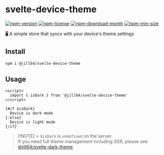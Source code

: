 <!----- BEGIN GHOST DOCS HEADER ----->

# svelte-device-theme

[![npm-version](https://img.shields.io/npm/v/@jill64/svelte-device-theme)](https://npmjs.com/package/@jill64/svelte-device-theme) [![npm-license](https://img.shields.io/npm/l/@jill64/svelte-device-theme)](https://npmjs.com/package/@jill64/svelte-device-theme) [![npm-download-month](https://img.shields.io/npm/dm/@jill64/svelte-device-theme)](https://npmjs.com/package/@jill64/svelte-device-theme) [![npm-min-size](https://img.shields.io/bundlephobia/min/@jill64/svelte-device-theme)](https://npmjs.com/package/@jill64/svelte-device-theme)

🖥️ A simple store that syncs with your device's theme settings

## Install

```sh
npm i @jill64/svelte-device-theme
```

<!----- END GHOST DOCS HEADER ----->

## Usage

```svelte
<script>
  import { isDark } from '@jill64/svelte-device-theme'
</script>

{#if $isDark}
  Device is dark mode
{:else}
  Device is light mode
{/if}
```

> [!NOTE] > `$isDark` is `undefined` on the server.  
> If you need full theme management including SSR, please see [@jill64/svelte-dark-theme](https://github.com/jill64/svelte-dark-theme).
